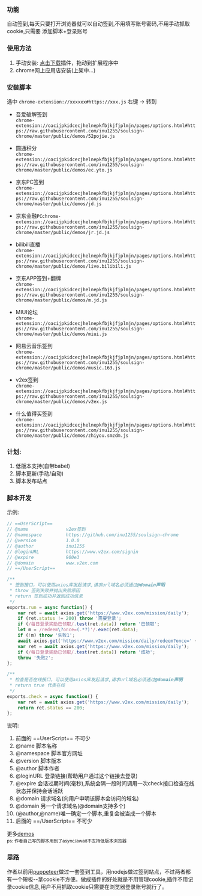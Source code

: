 ### 功能

自动签到,每天只要打开浏览器就可以自动签到,不用填写账号密码,不用手动抓取cookie,只需要 添加脚本+登录账号

### 使用方法

1. 手动安装: [点击下载](https://github.com/inu1255/soulsign-chrome/blob/master/build.crx)插件，拖动到扩展程序中
2. chrome网上应用店安装(上架中...)

### 安装脚本

选中 `chrome-extension://xxxxxx#https://xxx.js` 右键 -> 转到

- 吾爱破解签到  
`chrome-extension://oacijpkidcecjhelnepkfbjkjfjplmjn/pages/options.html#https://raw.githubusercontent.com/inu1255/soulsign-chrome/master/public/demos/52pojie.js`
- 圆通积分  
`chrome-extension://oacijpkidcecjhelnepkfbjkjfjplmjn/pages/options.html#https://raw.githubusercontent.com/inu1255/soulsign-chrome/master/public/demos/ec.yto.js`
- 京东PC签到  
`chrome-extension://oacijpkidcecjhelnepkfbjkjfjplmjn/pages/options.html#https://raw.githubusercontent.com/inu1255/soulsign-chrome/master/public/demos/jd.js`
- 京东金融`PCchrome-extension://oacijpkidcecjhelnepkfbjkjfjplmjn/pages/options.html#https://raw.githubusercontent.com/inu1255/soulsign-chrome/master/public/demos/jr.jd.js`

- bilibili直播  
`chrome-extension://oacijpkidcecjhelnepkfbjkjfjplmjn/pages/options.html#https://raw.githubusercontent.com/inu1255/soulsign-chrome/master/public/demos/live.bilibili.js`
- 京东APP签到+翻牌  
`chrome-extension://oacijpkidcecjhelnepkfbjkjfjplmjn/pages/options.html#https://raw.githubusercontent.com/inu1255/soulsign-chrome/master/public/demos/m.jd.js`
- MIUI论坛  
`chrome-extension://oacijpkidcecjhelnepkfbjkjfjplmjn/pages/options.html#https://raw.githubusercontent.com/inu1255/soulsign-chrome/master/public/demos/miui.js`
- 网易云音乐签到  
`chrome-extension://oacijpkidcecjhelnepkfbjkjfjplmjn/pages/options.html#https://raw.githubusercontent.com/inu1255/soulsign-chrome/master/public/demos/music.163.js`
- v2ex签到  
`chrome-extension://oacijpkidcecjhelnepkfbjkjfjplmjn/pages/options.html#https://raw.githubusercontent.com/inu1255/soulsign-chrome/master/public/demos/v2ex.js`
- 什么值得买签到  
`chrome-extension://oacijpkidcecjhelnepkfbjkjfjplmjn/pages/options.html#https://raw.githubusercontent.com/inu1255/soulsign-chrome/master/public/demos/zhiyou.smzdm.js`

### 计划:

1. 低版本支持(自带babel)
1. 脚本更新(手动/自动)
1. 脚本发布站点

### 脚本开发

示例:
``` javascript
// ==UserScript==
// @name              v2ex签到
// @namespace         https://github.com/inu1255/soulsign-chrome
// @version           1.0.0
// @author            inu1255
// @loginURL          https://www.v2ex.com/signin
// @expire            900e3
// @domain            www.v2ex.com
// ==/UserScript==

/**
 * 签到接口，可以使用axios库发起请求,请求url域名必须通过@domain声明
 * throw 签到失败并抛出失败原因
 * return 签到成功并返回成功信息
 */
exports.run = async function() {
    var ret = await axios.get('https://www.v2ex.com/mission/daily');
    if (ret.status != 200) throw '需要登录';
    if (/每日登录奖励已领取/.test(ret.data)) return '已领取';
    let m = /redeem\?once=(.*?)'/.exec(ret.data);
    if (!m) throw '失败1';
    await axios.get('https://www.v2ex.com/mission/daily/redeem?once=' + m[1]);
    var ret = await axios.get('https://www.v2ex.com/mission/daily');
    if (/每日登录奖励已领取/.test(ret.data)) return '成功';
    throw '失败2';
};

/**
 * 检查是否在线接口，可以使用axios库发起请求,请求url域名必须通过@domain声明
 * return true 代表在线
 */
exports.check = async function() {
    var ret = await axios.get('https://www.v2ex.com/mission/daily');
    return ret.status == 200;
};
```

说明:
1. 前面的 ==UserScript== 不可少
1. @name              脚本名称  
1. @namespace         脚本官方网址
1. @version           脚本版本
1. @author            脚本作者
1. @loginURL          登录链接(帮助用户通过这个链接去登录)
1. @expire            会话过期时间(毫秒),系统会隔一段时间调用一次check接口检查在线状态并保持会话活跃
1. @domain            请求域名(向用户申明该脚本会访问的域名)
1. @domain            另一个请求域名(@domain支持多个)
1. (@author,@name)唯一确定一个脚本,重复会被当成一个脚本
1. 后面的 ==/UserScript== 不可少

更多[demos](https://github.com/inu1255/soulsign-chrome/tree/master/public/demos)  
<small>ps: 作者自己写的脚本用到了async/await不支持低版本浏览器</small>

### 思路

作者以前用[puppeteer](https://github.com/GoogleChrome/puppeteer#readme)做过一套签到工具，用nodejs做过签到站点，不过两者都有一个短板--拿cookie不方便。做成插件的好处就是不用管理cookie,插件不用记录cookie信息,用户不用抓取cookie只需要在浏览器登录账号就行了。

